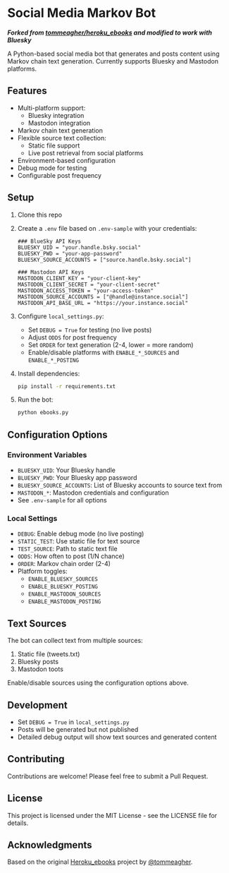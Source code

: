 # Social Media Markov Bot

***Forked from [tommeagher/heroku_ebooks](https://github.com/tommeagher/heroku_ebooks) and modified to work with Bluesky***

A Python-based social media bot that generates and posts content using Markov chain text generation. Currently supports Bluesky and Mastodon platforms.

## Features

- Multi-platform support:
  - Bluesky integration
  - Mastodon integration
- Markov chain text generation
- Flexible source text collection:
  - Static file support
  - Live post retrieval from social platforms
- Environment-based configuration
- Debug mode for testing
- Configurable post frequency

## Setup

1. Clone this repo
2. Create a `.env` file based on `.env-sample` with your credentials:
   ```
   ### BlueSky API Keys
   BLUESKY_UID = "your.handle.bsky.social"
   BLUESKY_PWD = "your-app-password"
   BLUESKY_SOURCE_ACCOUNTS = ["source.handle.bsky.social"]

   ### Mastodon API Keys
   MASTODON_CLIENT_KEY = "your-client-key"
   MASTODON_CLIENT_SECRET = "your-client-secret"
   MASTODON_ACCESS_TOKEN = "your-access-token"
   MASTODON_SOURCE_ACCOUNTS = ["@handle@instance.social"]
   MASTODON_API_BASE_URL = "https://your.instance.social"
   ```

3. Configure `local_settings.py`:
   - Set `DEBUG = True` for testing (no live posts)
   - Adjust `ODDS` for post frequency
   - Set `ORDER` for text generation (2-4, lower = more random)
   - Enable/disable platforms with `ENABLE_*_SOURCES` and `ENABLE_*_POSTING`

4. Install dependencies:
   ```bash
   pip install -r requirements.txt
   ```

5. Run the bot:
   ```bash
   python ebooks.py
   ```

## Configuration Options

### Environment Variables
- `BLUESKY_UID`: Your Bluesky handle
- `BLUESKY_PWD`: Your Bluesky app password
- `BLUESKY_SOURCE_ACCOUNTS`: List of Bluesky accounts to source text from
- `MASTODON_*`: Mastodon credentials and configuration
- See `.env-sample` for all options

### Local Settings
- `DEBUG`: Enable debug mode (no live posting)
- `STATIC_TEST`: Use static file for text source
- `TEST_SOURCE`: Path to static text file
- `ODDS`: How often to post (1/N chance)
- `ORDER`: Markov chain order (2-4)
- Platform toggles:
  - `ENABLE_BLUESKY_SOURCES`
  - `ENABLE_BLUESKY_POSTING`
  - `ENABLE_MASTODON_SOURCES`
  - `ENABLE_MASTODON_POSTING`

## Text Sources

The bot can collect text from multiple sources:
1. Static file (tweets.txt)
2. Bluesky posts
3. Mastodon toots

Enable/disable sources using the configuration options above.

## Development

- Set `DEBUG = True` in `local_settings.py`
- Posts will be generated but not published
- Detailed debug output will show text sources and generated content

## Contributing

Contributions are welcome! Please feel free to submit a Pull Request.

## License

This project is licensed under the MIT License - see the LICENSE file for details.

## Acknowledgments

Based on the original [Heroku_ebooks](https://github.com/tommeagher/heroku_ebooks/) project by [@tommeagher](https://github.com/tommeagher).
